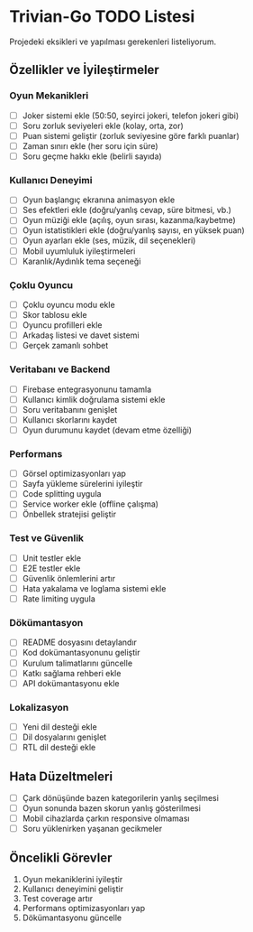 # Trivian-Go TODO Listesi

Projedeki eksikleri ve yapılması gerekenleri listeliyorum.

## Özellikler ve İyileştirmeler

### Oyun Mekanikleri
- [ ] Joker sistemi ekle (50:50, seyirci jokeri, telefon jokeri gibi)
- [ ] Soru zorluk seviyeleri ekle (kolay, orta, zor)
- [ ] Puan sistemi geliştir (zorluk seviyesine göre farklı puanlar)
- [ ] Zaman sınırı ekle (her soru için süre)
- [ ] Soru geçme hakkı ekle (belirli sayıda)

### Kullanıcı Deneyimi
- [ ] Oyun başlangıç ekranına animasyon ekle
- [ ] Ses efektleri ekle (doğru/yanlış cevap, süre bitmesi, vb.)
- [ ] Oyun müziği ekle (açılış, oyun sırası, kazanma/kaybetme)
- [ ] Oyun istatistikleri ekle (doğru/yanlış sayısı, en yüksek puan)
- [ ] Oyun ayarları ekle (ses, müzik, dil seçenekleri)
- [ ] Mobil uyumluluk iyileştirmeleri
- [ ] Karanlık/Aydınlık tema seçeneği

### Çoklu Oyuncu
- [ ] Çoklu oyuncu modu ekle
- [ ] Skor tablosu ekle
- [ ] Oyuncu profilleri ekle
- [ ] Arkadaş listesi ve davet sistemi
- [ ] Gerçek zamanlı sohbet

### Veritabanı ve Backend
- [ ] Firebase entegrasyonunu tamamla
- [ ] Kullanıcı kimlik doğrulama sistemi ekle
- [ ] Soru veritabanını genişlet
- [ ] Kullanıcı skorlarını kaydet
- [ ] Oyun durumunu kaydet (devam etme özelliği)

### Performans
- [ ] Görsel optimizasyonları yap
- [ ] Sayfa yükleme sürelerini iyileştir
- [ ] Code splitting uygula
- [ ] Service worker ekle (offline çalışma)
- [ ] Önbellek stratejisi geliştir

### Test ve Güvenlik
- [ ] Unit testler ekle
- [ ] E2E testler ekle
- [ ] Güvenlik önlemlerini artır
- [ ] Hata yakalama ve loglama sistemi ekle
- [ ] Rate limiting uygula

### Dökümantasyon
- [ ] README dosyasını detaylandır
- [ ] Kod dokümantasyonunu geliştir
- [ ] Kurulum talimatlarını güncelle
- [ ] Katkı sağlama rehberi ekle
- [ ] API dokümantasyonu ekle

### Lokalizasyon
- [ ] Yeni dil desteği ekle
- [ ] Dil dosyalarını genişlet
- [ ] RTL dil desteği ekle

## Hata Düzeltmeleri
- [ ] Çark dönüşünde bazen kategorilerin yanlış seçilmesi
- [ ] Oyun sonunda bazen skorun yanlış gösterilmesi
- [ ] Mobil cihazlarda çarkın responsive olmaması
- [ ] Soru yüklenirken yaşanan gecikmeler

## Öncelikli Görevler
1. Oyun mekaniklerini iyileştir
2. Kullanıcı deneyimini geliştir
3. Test coverage artır
4. Performans optimizasyonları yap
5. Dökümantasyonu güncelle